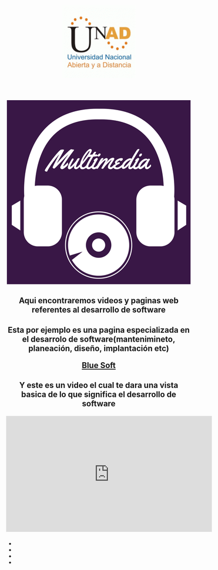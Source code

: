 <html>
<header><img src="logo.gif"></header>

<body background="imagenes/d.png">
	<title>multimedia</title>
	<link rel="stylesheet" type="text/css" a href="estilos/estilos.css">
	<link rel="stylesheet"  href="estilos/fonts.css">

<CENTER><IMG SRC="imagenes/ug.png"></IMG></CENTER> 

<div class="contenedor">
		<H2><article><p><center>Aqui encontraremos videos y paginas web referentes al desarrollo de software</center></p></article></H2>
	</div>
	
<article><h2><center><p>
Esta por ejemplo es una pagina especializada en el desarrolo de software(mantenimineto, planeación, diseño, implantación etc)</p>
<a href="http://bluesoft.com.co/?gclid=CjwKEAjwoLfHBRD_jLW93remyAQSJABIygGpF-6cPvfcwJ5Kzdpbm7yFWjJCEKJbn1fil_tRl09N5xoCQqfw_wcB" target="blank">Blue Soft</a></center></h2></article>

<article><h2><center><p>
Y este es un video el cual te dara una vista basica de lo que significa el desarrollo de software</p> 

<iframe width="560" height="315" src="https://www.youtube.com/embed/5eUyXlfCgoI?ecver=1" frameborder="0" allowfullscreen></iframe>	
</center></h2></article>

<div class="social">
		<ul>
			<li><a href="http://www.facebook.com" target="_blank" class="icon-facebook2"></a></li>
			<li><a href="http://www.twitter.com" target="_blank" class="icon-twitter"></a></li>
			<li><a href="mailto:armonyfester@gmail.com" class="icon-mail"></a></li>
                        <li><a href="http://www.youtube.com" target="_blank" class="icon-youtube"></a></li>
		</ul>
	</div>
</body>
</html>
